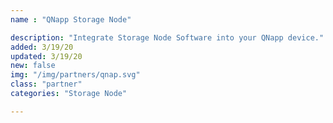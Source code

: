 ```yaml
---
name : "QNapp Storage Node"

description: "Integrate Storage Node Software into your QNapp device."
added: 3/19/20
updated: 3/19/20
new: false
img: "/img/partners/qnap.svg"
class: "partner"
categories: "Storage Node"

---
```

